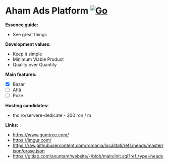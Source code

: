 # Aham Ads Platform [![Go](https://github.com/albulescu/aham/actions/workflows/go.yml/badge.svg)](https://github.com/albulescu/aham/actions/workflows/go.yml)

**Essence guide:**
- See great things

**Development values:**
- Keep it simple
- Minimum Viable Product
- Quality over Quantity

**Main features:**
- [x] Bazar 
- [ ] Află
- [ ] Poze

**Hosting candidates:**
- thc.ro/servere-dedicate - 300 ron / m


**Links:**
- https://www.gumtree.com/
- https://imgur.com/
- https://raw.githubusercontent.com/romania/localitati/refs/heads/master/json/orase.json
- https://gitlab.com/anuntam/website/-/blob/main/init.sql?ref_type=heads
